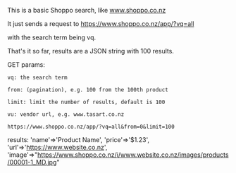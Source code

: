 This is a basic Shoppo search, like www.shoppo.co.nz

It just sends a request to 
https://www.shoppo.co.nz/app/?vq=all

with the search term being vq.

That's it so far, results are a JSON string with 100 results.

GET params:

    vq: the search term
    
    from: (pagination), e.g. 100 from the 100th product
    
    limit: limit the number of results, default is 100
    
    vu: vendor url, e.g. www.tasart.co.nz

    https://www.shoppo.co.nz/app/?vq=all&from=0&limit=100

results:
		'name'=>'Product Name',
		'price'=>'$1.23',
		'url'=>'https://www.website.co.nz',
		'image'=>"https://www.shoppo.co.nz/i/www.website.co.nz/images/products/00001-1_MD.jpg"

